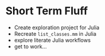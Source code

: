 Short Term Fluff
===================
- Create exploration project for Julia
- Recreate `list_classes.mm` in Julia
- explore literate Julia workflows
- get to work...